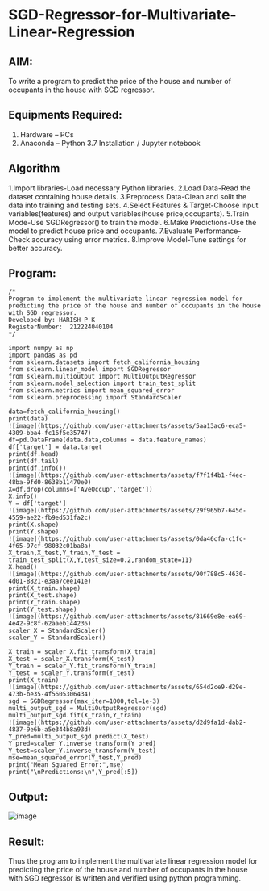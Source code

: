 # SGD-Regressor-for-Multivariate-Linear-Regression

## AIM:
To write a program to predict the price of the house and number of occupants in the house with SGD regressor.

## Equipments Required:
1. Hardware – PCs
2. Anaconda – Python 3.7 Installation / Jupyter notebook

## Algorithm
1.Import libraries-Load necessary Python libraries.
2.Load Data-Read the dataset containing house details.
3.Preprocess Data-Clean and solit the data into training and testing sets.
4.Select Features & Target-Choose input variables(features) and output variables(house price,occupants).
5.Train Mode-Use SGDRegressor() to train the model.
6.Make Predictions-Use the model to predict house price and occupants.
7.Evaluate Performance-Check accuracy using error metrics. 
8.Improve Model-Tune settings for better accuracy.

## Program:
```
/*
Program to implement the multivariate linear regression model for predicting the price of the house and number of occupants in the house with SGD regressor.
Developed by: HARISH P K
RegisterNumber:  212224040104
*/
```
```
import numpy as np
import pandas as pd
from sklearn.datasets import fetch_california_housing
from sklearn.linear_model import SGDRegressor
from sklearn.multioutput import MultiOutputRegressor
from sklearn.model_selection import train_test_split
from sklearn.metrics import mean_squared_error
from sklearn.preprocessing import StandardScaler

data=fetch_california_housing()
print(data)
![image](https://github.com/user-attachments/assets/5aa13ac6-eca5-4309-bba4-fc16f5e35747)
df=pd.DataFrame(data.data,columns = data.feature_names)
df['target'] = data.target
print(df.head)
print(df.tail)
print(df.info())
![image](https://github.com/user-attachments/assets/f7f1f4b1-f4ec-48ba-9fd0-8638b11470e0)
X=df.drop(columns=['AveOccup','target'])
X.info()
Y = df['target']
![image](https://github.com/user-attachments/assets/29f965b7-645d-4559-ae22-fb9ed531fa2c)
print(X.shape)
print(Y.shape)
![image](https://github.com/user-attachments/assets/0da46cfa-c1fc-4f65-97cf-98032c01ba8a)
X_train,X_test,Y_train,Y_test = train_test_split(X,Y,test_size=0.2,random_state=11)
X.head()
![image](https://github.com/user-attachments/assets/90f788c5-4630-4d01-8821-e3aa7cee141e)
print(X_train.shape)
print(X_test.shape)
print(Y_train.shape)
print(Y_test.shape)
![image](https://github.com/user-attachments/assets/81669e8e-ea69-4e42-9c8f-62aaeb144236)
scaler_X = StandardScaler()
scaler_Y = StandardScaler()

X_train = scaler_X.fit_transform(X_train)
X_test = scaler_X.transform(X_test)
Y_train = scaler_Y.fit_transform(Y_train)
Y_test = scaler_Y.transform(Y_test)
print(X_train)
![image](https://github.com/user-attachments/assets/654d2ce9-d29e-473b-be35-4f5605306434)
sgd = SGDRegressor(max_iter=1000,tol=1e-3)
multi_output_sgd = MultiOutputRegressor(sgd)
multi_output_sgd.fit(X_train,Y_train)
![image](https://github.com/user-attachments/assets/d2d9fa1d-dab2-4837-9e6b-a5e344b8a93d)
Y_pred=multi_output_sgd.predict(X_test)
Y_pred=scaler_Y.inverse_transform(Y_pred)
Y_test=scaler_Y.inverse_transform(Y_test)
mse=mean_squared_error(Y_test,Y_pred)
print("Mean Squared Error:",mse)
print("\nPredictions:\n",Y_pred[:5])
```
## Output:
![image](https://github.com/user-attachments/assets/8e08b1ac-5f58-435e-8d0f-14a17e38ef1a)



## Result:
Thus the program to implement the multivariate linear regression model for predicting the price of the house and number of occupants in the house with SGD regressor is written and verified using python programming.
